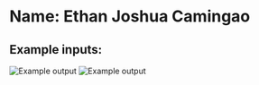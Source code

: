 # Name: Ethan Joshua Camingao
## Example inputs:

<img src="" alt="Example output"/>
<img src="" alt="Example output"/>